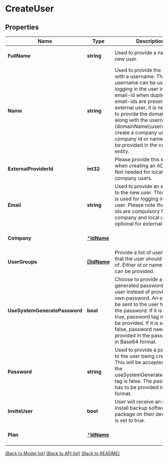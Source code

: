 # CreateUser

## Properties
Name | Type | Description | Notes
------------ | ------------- | ------------- | -------------
**FullName** | **string** | Used to provide a name to the new user. | [optional] [default to null]
**Name** | **string** | Used to provide the new user with a username. This username can be used for logging in the user instead of email-id when duplicate email-ids are present. For external user, it is necessary to provide the domain name along with the username (domainName\\\\username). To create a company user, the company id or name needs to be provided in the company entity. | [optional] [default to null]
**ExternalProviderId** | **int32** | Please provide this entity only when creating an AD user. Not needed for local and company users. | [optional] [default to null]
**Email** | **string** | Used to provide an email-id to the new user. This email-id is used for logging in the user. Please note that email ids are compulsory for company and local users and optional for external users. | [default to null]
**Company** | [***IdName**](IdName.md) |  | [optional] [default to null]
**UserGroups** | [**[]IdName**](IdName.md) | Provide a list of userGroups that the user should be a part of. Either id or name or both can be provided. | [optional] [default to null]
**UseSystemGeneratePassword** | **bool** | Choose to provide a system generated password to the user instead of providing your own password. An email will be sent to the user to reset the password. If it is set to true, password tag need not be provided. If it is set to false, password needs to be provided in the password tag in Base64 format. | [optional] [default to null]
**Password** | **string** | Used to provide a password to the user being created. This will be accepted when the useSystemGeneratePassword tag is false. The password has to be provided in Base64 format. | [optional] [default to null]
**InviteUser** | **bool** | User will receive an email to install backup software package on their device if this is set to true. | [optional] [default to null]
**Plan** | [***IdName**](IdName.md) |  | [optional] [default to null]

[[Back to Model list]](../README.md#documentation-for-models) [[Back to API list]](../README.md#documentation-for-api-endpoints) [[Back to README]](../README.md)

